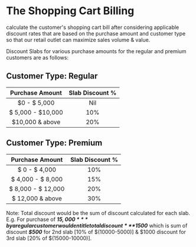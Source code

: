 # The Shopping Cart Billing

calculate the customer's shopping cart bill after considering applicable discount rates that are based on the purchase amount and customer type so that our retail outlet
can maximize sales volume & value.

Discount Slabs for various purchase amounts for the regular and premium customers are as follows:

## Customer Type: Regular

| Purchase Amount | Slab Discount % |
| :---: | :---: | 
| $0 - $ 5,000 | Nil |
| $ 5,000 - $10,000 | 10% |
| $10,000 & above | 20% |

## Customer Type: Premium
| Purchase Amount | Slab Discount % |
| :---: | :---: | 
| $ 0 - $ 4,000 | 10% |
| $ 4,000 - $ 8,000 | 15% |
| $ 8,000 - $ 12,000 | 20% |
| $ 12,000 & above | 30% |

Note:
Total discount would be the sum of discount calculated for each slab.
E.g. For purchase of ***$15,000*** by a regular customer would entitle total discount ***$1500*** which is sum of
discount ***$500*** for 2nd slab [10% of $(10000-5000)] & $1000 discount for 3rd slab [20% of $(15000-10000)].

